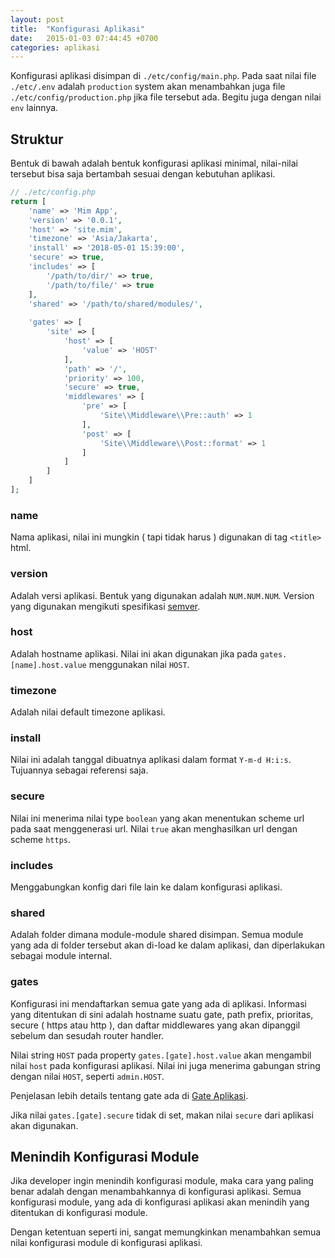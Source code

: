 ```yaml
---
layout: post
title:  "Konfigurasi Aplikasi"
date:   2015-01-03 07:44:45 +0700
categories: aplikasi
---
```


Konfigurasi aplikasi disimpan di `./etc/config/main.php`. Pada saat nilai file
`./etc/.env` adalah `production` system akan menambahkan juga file
`./etc/config/production.php` jika file tersebut ada. Begitu juga dengan nilai 
`env` lainnya.

## Struktur

Bentuk di bawah adalah bentuk konfigurasi aplikasi minimal, nilai-nilai tersebut
bisa saja bertambah sesuai dengan kebutuhan aplikasi.

```php
// ./etc/config.php
return [
    'name' => 'Mim App',
    'version' => '0.0.1',
    'host' => 'site.mim',
    'timezone' => 'Asia/Jakarta',
    'install' => '2018-05-01 15:39:00',
    'secure' => true,
    'includes' => [
        '/path/to/dir/' => true,
        '/path/to/file/' => true
    ],
    'shared' => '/path/to/shared/modules/',
    
    'gates' => [
        'site' => [
            'host' => [
                'value' => 'HOST'
            ],
            'path' => '/',
            'priority' => 100,
            'secure' => true,
            'middlewares' => [
                'pre' => [
                    'Site\\Middleware\\Pre::auth' => 1
                ],
                'post' => [
                    'Site\\Middleware\\Post::format' => 1
                ]
            ]
        ]
    ]
];
```

### name

Nama aplikasi, nilai ini mungkin ( tapi tidak harus ) digunakan di tag `<title>`
html.

### version

Adalah versi aplikasi. Bentuk yang digunakan adalah `NUM.NUM.NUM`. Version yang digunakan
mengikuti spesifikasi [semver](https://semver.org/).

### host

Adalah hostname aplikasi. Nilai ini akan digunakan jika pada `gates.[name].host.value`
menggunakan nilai `HOST`.

### timezone

Adalah nilai default timezone aplikasi.

### install

Nilai ini adalah tanggal dibuatnya aplikasi dalam format `Y-m-d H:i:s`. Tujuannya
sebagai referensi saja.

### secure

Nilai ini menerima nilai type `boolean` yang akan menentukan scheme url pada saat
menggenerasi url. Nilai `true` akan menghasilkan url dengan scheme `https`.

### includes

Menggabungkan konfig dari file lain ke dalam konfigurasi aplikasi.

### shared

Adalah folder dimana module-module shared disimpan. Semua module yang ada di folder
tersebut akan di-load ke dalam aplikasi, dan diperlakukan sebagai module internal.

### gates

Konfigurasi ini mendaftarkan semua gate yang ada di aplikasi. Informasi yang ditentukan
di sini adalah hostname suatu gate, path prefix, prioritas, secure ( https atau http ), 
dan daftar middlewares yang akan dipanggil sebelum dan sesudah router handler.

Nilai string `HOST` pada property `gates.[gate].host.value` akan mengambil nilai `host`
pada konfigurasi aplikasi. Nilai ini juga menerima gabungan string dengan nilai
`HOST`, seperti `admin.HOST`.

Penjelasan lebih details tentang gate ada di [Gate Aplikasi](/modules/core/gates/).

Jika nilai `gates.[gate].secure` tidak di set, makan nilai `secure` dari aplikasi
akan digunakan.

## Menindih Konfigurasi Module

Jika developer ingin menindih konfigurasi module, maka cara yang paling benar adalah
dengan menambahkannya di konfigurasi aplikasi. Semua konfigurasi module, yang ada
di konfigurasi aplikasi akan menindih yang ditentukan di konfigurasi module.

Dengan ketentuan seperti ini, sangat memungkinkan menambahkan semua nilai konfigurasi
module di konfigurasi aplikasi.